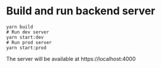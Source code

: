 # Build and run backend server


```
yarn build
# Run dev server
yarn start:dev
# Run prod server
yarn start:prod
```

The server will be available at https://localhost:4000

